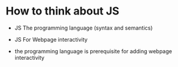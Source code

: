 # How to think about JS

- JS The programming language (syntax and semantics)
- JS For Webpage interactivity

- the programming language is prerequisite for adding webpage interactivity
